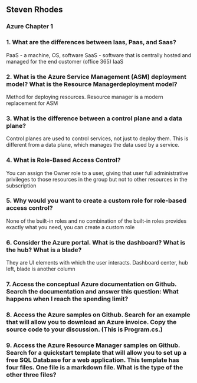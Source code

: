 ## Steven Rhodes
### Azure Chapter 1

### 1. What are the differences between Iaas, Paas, and Saas?
PaaS - a machine, OS, software
SaaS - software that is centrally hosted and managed for the end customer (office 365)
IaaS

### 2. What is the Azure Service Management (ASM) deployment model? What is the Resource Managerdeployment model?
Method for deploying resources. Resource manager is a modern replacement  for ASM

### 3. What is the difference between a control plane and a data plane?
Control planes are used to control services, not just to deploy them. This is different from a data plane, which manages the data used by a service.  

### 4. What is Role-Based Access Control?
You can assign the Owner role to a user, giving that user full administrative privileges to those resources in the group but not to other resources in the subscription

### 5. Why would you want to create a custom role for role-based access control?
None of the built-in roles and no combination of the built-in roles provides exactly what you need, you can create a custom role

### 6. Consider the Azure portal. What is the dashboard? What is the hub? What is a blade?
They are UI elements with which the user interacts. Dashboard center, hub left, blade is another column

### 7. Access the conceptual Azure documentation on Github. Search the documentation and answer this question: What happens when I reach the spending limit?


### 8. Access the Azure samples on Github. Search for an example that will allow you to download an Azure invoice. Copy the source code to your discussion. (This is Program.cs.)


### 9. Access the Azure Resource Manager samples on Github. Search for a quickstart template that will allow you to set up a free SQL Database for a web application. This template has four files. One file is a markdown file. What is the type of the other three files?

